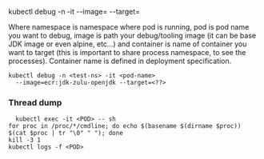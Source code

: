 

kubectl debug -n <namespace> -it <pod> --image=<image> --target=<container>
  
Where namespace is namespace where pod is running, pod is pod name you want to debug, 
  image is path your debug/tooling image (it can be base JDK image or even alpine, etc…) 
  and container is name of container you want to target (this is important to share process namespace, to see the processes).
  Container name is defined in deployment specification.  
  
```  
kubectl debug -n <test-ns> -it <pod-name> 
  --image=ecr:jdk-zulu-openjdk --target=<??>
 ```

  
### Thread dump
```
  kubectl exec -it <POD> -- sh
for proc in /proc/*/cmdline; do echo $(basename $(dirname $proc)) $(cat $proc | tr "\0" " "); done
kill -3 1
kubectl logs -f <POD>
```
